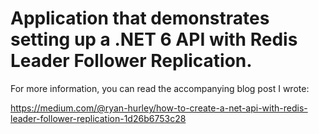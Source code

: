 # Application that demonstrates setting up a .NET 6 API with Redis Leader Follower Replication.

For more information, you can read the accompanying blog post I wrote:

https://medium.com/@ryan-hurley/how-to-create-a-net-api-with-redis-leader-follower-replication-1d26b6753c28
